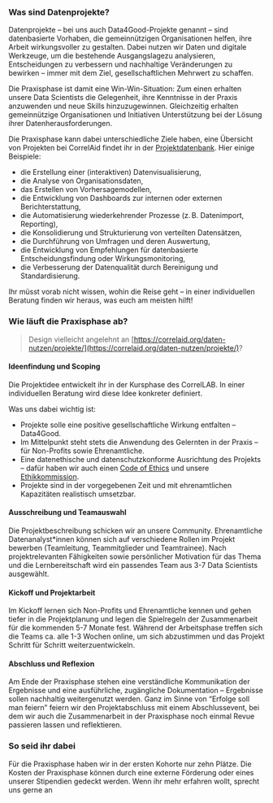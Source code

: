 ### Was sind Datenprojekte?

Datenprojekte – bei uns auch Data4Good-Projekte genannt – sind datenbasierte Vorhaben, die gemeinnützigen Organisationen helfen, ihre Arbeit wirkungsvoller zu gestalten. Dabei nutzen wir Daten und digitale Werkzeuge, um die bestehende Ausgangslagezu analysieren, Entscheidungen zu verbessern und nachhaltige Veränderungen zu bewirken – immer mit dem Ziel, gesellschaftlichen Mehrwert zu schaffen.

Die Praxisphase ist damit eine Win-Win-Situation: Zum einen erhalten unsere Data Scientists die Gelegenheit, ihre Kenntnisse in der Praxis anzuwenden und neue Skills hinzuzugewinnen. Gleichzeitig erhalten gemeinnützige Organisationen und Initiativen Unterstützung bei der Lösung ihrer Datenherausforderungen.

Die Praxisphase kann dabei unterschiedliche Ziele haben, eine Übersicht von Projekten bei CorrelAid findet ihr in der [Projektdatenbank](https://correlaid.org/daten-nutzen/projektdatenbank/). Hier einige Beispiele:

* die Erstellung einer (interaktiven) Datenvisualisierung,  
* die Analyse von Organisationsdaten,  
* das Erstellen von Vorhersagemodellen,  
* die Entwicklung von Dashboards zur internen oder externen Berichterstattung,  
* die Automatisierung wiederkehrender Prozesse (z. B. Datenimport, Reporting),  
* die Konsolidierung und Strukturierung von verteilten Datensätzen,  
* die Durchführung von Umfragen und deren Auswertung,  
* die Entwicklung von Empfehlungen für datenbasierte Entscheidungsfindung oder Wirkungsmonitoring,  
* die Verbesserung der Datenqualität durch Bereinigung und Standardisierung.

Ihr müsst vorab nicht wissen, wohin die Reise geht – in einer individuellen Beratung finden wir heraus, was euch am meisten hilft\!

### Wie läuft die Praxisphase ab?

> Design vielleicht angelehnt an [https://correlaid.org/daten-nutzen/projekte/](https://correlaid.org/daten-nutzen/projekte/)?

#### Ideenfindung und Scoping

Die Projektidee entwickelt ihr in der Kursphase des CorrelLAB. In einer individuellen Beratung wird diese Idee konkreter definiert. 

Was uns dabei wichtig ist:

* Projekte solle eine positive gesellschaftliche Wirkung entfalten – Data4Good.  
* Im Mittelpunkt steht stets die Anwendung des Gelernten in der Praxis – für Non-Profits sowie Ehrenamtliche.  
* Eine datenethische und datenschutzkonforme Ausrichtung des Projekts – dafür haben wir auch einen [Code of Ethics](https://correlaid.org/coe/) und unsere [Ethikkommission](https://correlaid.org/ueber/werte/).  
* Projekte sind in der vorgegebenen Zeit und mit ehrenamtlichen Kapazitäten realistisch umsetzbar. 

#### Ausschreibung und Teamauswahl

Die Projektbeschreibung schicken wir an unsere Community. Ehrenamtliche Datenanalyst\*innen können sich auf verschiedene Rollen im Projekt bewerben (Teamleitung, Teammitglieder und Teamtrainee). Nach projektrelevanten Fähigkeiten sowie persönlicher Motivation für das Thema und die Lernbereitschaft wird ein passendes Team aus 3-7 Data Scientists ausgewählt.

#### Kickoff und Projektarbeit

Im Kickoff lernen sich Non-Profits und Ehrenamtliche kennen und gehen tiefer in die Projektplanung und legen die Spielregeln der Zusammenarbeit für die kommenden 5-7 Monate fest. Während der Arbeitsphase treffen sich die Teams ca. alle 1-3 Wochen online, um sich abzustimmen und das Projekt Schritt für Schritt weiterzuentwickeln.

#### Abschluss und Reflexion

Am Ende der Praxisphase stehen eine verständliche Kommunikation der Ergebnisse und eine ausführliche, zugängliche Dokumentation – Ergebnisse sollen nachhaltig weitergenutzt werden. Ganz im Sinne von “Erfolge soll man feiern” feiern wir den Projektabschluss mit einem Abschlussevent, bei dem wir auch die Zusammenarbeit in der Praxisphase noch einmal Revue passieren lassen und reflektieren. 

### So seid ihr dabei

Für die Praxisphase haben wir in der ersten Kohorte nur zehn Plätze. Die Kosten der Praxisphase können durch eine externe Förderung oder eines unserer Stipendien gedeckt werden. Wenn ihr mehr erfahren wollt, sprecht uns gerne an

